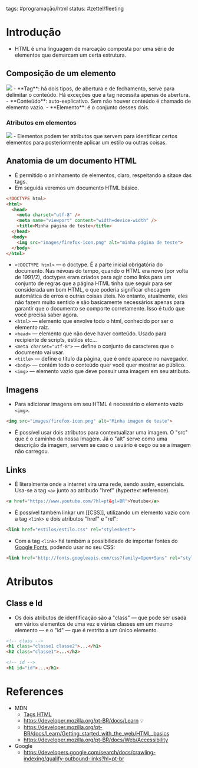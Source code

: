 tags: #programação/html 
status: #zettel/fleeting


# Introdução
- HTML é uma linguagem de marcação composta por uma série de elementos que demarcam um certa estrutura.

## Composição de um elemento
<img src="https://developer.mozilla.org/pt-BR/docs/Learn/Getting_started_with_the_web/HTML_basics/gato-rabujento-pequeno.png">
- **Tag**: há dois tipos, de abertura e de fechamento, serve para delimitar o conteúdo. Há exceções que a tag necessita apenas de abertura.
- **Conteúdo**: auto-explicativo. Sem não houver conteúdo é chamado de elemento vazio.
- **Elemento**: é o conjunto desses dois.

### Atributos em elementos
<img src="https://developer.mozilla.org/pt-BR/docs/Learn/Getting_started_with_the_web/HTML_basics/gato-rabujento-atributo-pequeno.png">
- Elementos podem ter atributos que servem para identificar certos elementos para posteriormente aplicar um estilo ou outras coisas.

## Anatomia de um documento HTML
- É permitido o aninhamento de elementos, claro, respeitando a sitaxe das tags.
- Em seguida veremos um documento HTML básico.
```Html
<!DOCTYPE html>
<html>
  <head>
    <meta charset="utf-8" />
    <meta name="viewport" content="width=device-width" />
    <title>Minha página de teste</title>
  </head>
  <body>
    <img src="images/firefox-icon.png" alt="minha página de teste">
  </body>
</html>
```
- `<!DOCTYPE html>` — o doctype. É a parte inicial obrigatória do documento. Nas névoas do tempo, quando o HTML era novo (por volta de 1991/2), doctypes eram criados para agir como links para um conjunto de regras que a página HTML tinha que seguir para ser considerada um bom HTML, o que poderia significar checagem automática de erros e outras coisas úteis. No entanto, atualmente, eles não fazem muito sentido e são basicamente necessários apenas para garantir que o documento se comporte corretamente. Isso é tudo que você precisa saber agora.
- `<html>` — elemento que envolve todo o html, conhecido por ser o elemento raiz.
- `<head>` — elemento que não deve haver conteúdo. Usado para recipiente de scripts, estilos etc...
- `<meta charset="utf-8">` — define o conjunto de caracteres que o documento vai usar.
- `<title>` — define o título da página, que é onde aparece no navegador.
- `<body>` — contém todo o conteúdo quer você quer mostrar ao público.
- `<img>` — elemento vazio que deve possuir uma imagem em seu atributo.

## Imagens
- Para adicionar imagens em seu HTML é necessário o elemento vazio `<img>`.
```Html
<img src="images/firefox-icon.png" alt="Minha imagem de teste">
```
- É possível usar dois atributos para contextualizar uma imagem. O "src" que é o caminho da nossa imagem. Já o "alt" serve como uma descrição da imagem, servem se caso o usuário é cego ou se a imagem não carregou.

## Links
- É literalmente onde a internet vira uma rede, sendo assim, essenciais. Usa-se a tag `<a>` junto ao atribudo "href" (**h**ypertext **ref**erence).
```HTML
<a href="https://www.youtube.com/?hl=pt&gl=BR">Youtube</a>
```

- É possível também linkar um [[CSS]], utilizando um elemento vazio com a tag `<link>` e dois atributos "href" e "rel":
```Html
<link href="estilos/estilo.css" rel="stylesheet">
```
- Com a tag `<link>` há também a possibilidade de importar fontes do [Google Fonts](https://fonts.google.com), podendo usar no seu CSS:
```Html
<link href="http://fonts.googleapis.com/css?family=Open+Sans" rel="stylesheet">
```

# Atributos
## Class e Id
- Os dois atributos de identificação são a "class" — que pode ser usada em vários elementos de uma vez e várias classes em um mesmo elemento — e o "id" — que é restrito a um único elemento.
```Html
<!-- class -->
<h1 class="classe1 classe2">...</h1>
<h2 class="classe1">...</h2>

<!-- id -->
<h1 id="id">...</h1>
```

# References
- MDN
	- [Tags HTML](https://developer.mozilla.org/pt-BR/docs/Web/HTML/Element)
	- https://developer.mozilla.org/pt-BR/docs/Learn 💡
	- https://developer.mozilla.org/pt-BR/docs/Learn/Getting_started_with_the_web/HTML_basics
	- https://developer.mozilla.org/pt-BR/docs/Web/Accessibility
- Google
	- https://developers.google.com/search/docs/crawling-indexing/qualify-outbound-links?hl=pt-br
